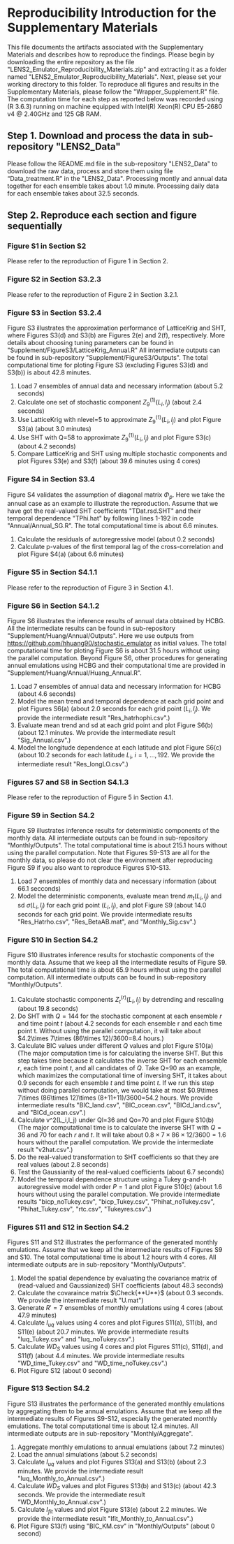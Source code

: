 # Reproducibility Introduction for the Supplementary Materials
This file documents the artifacts associated with the Supplementary Materials and describes how to reproduce the findings. Please begin by downloading the entire repository as the file "LENS2_Emulator_Reproducibility_Materials.zip" and extracting it as a folder named "LENS2_Emulator_Reproducibility_Materials". Next, please set your working directory to this folder. To reproduce all figures and results in the Supplementary Materials, please follow the "Wrapper_Supplement.R" file. The computation time for each step as reported below was recorded using (R 3.6.3) running on machine equipped with Intel(R) Xeon(R) CPU E5-2680 v4 @ 2.40GHz and 125 GB RAM.

## Step 1. Download and process the data in sub-repository "LENS2_Data"
Please follow the README.md file in the sub-repository "LENS2_Data" to download the raw data, process and store them using file “Data_treatment.R” in the "LENS2_Data". Processing montly and annual data together for each ensemble takes about 1.0 minute. Processing daily data for each ensemble takes about 32.5 seconds. 

## Step 2. Reproduce each section and figure sequentially
### Figure S1 in Section S2
Please refer to the reproduction of Figure 1 in Section 2.

### Figure S2 in Section S3.2.3
Please refer to the reproduction of Figure 2 in Section 3.2.1.

### Figure S3 in Section S3.2.4
Figure S3 illustrates the approximation performance of LatticeKrig and SHT, where Figures S3(d) and S3(b) are Figures 2(e) and 2(f), respectively. More details about choosing tuning parameters can be found in "Supplement/FigureS3/LatticeKrig_Annual.R" All intermediate outputs can be found in sub-repository "Supplement/FigureS3/Outputs". The total computational time for ploting Figure S3 (excluding Figures S3(d) and S3(b)) is about 42.8 minutes.

1. Load 7 ensembles of annual data and necessary information (about 5.2 seconds)
2. Calculate one set of stochastic component $Z_9^{(1)}(L_i,l_j)$ (about 2.4 seconds)
3. Use LatticeKrig with nlevel=5 to approximate $Z_9^{(1)}(L_i,l_j)$ and plot Figure S3(a) (about 3.0 minutes)
4. Use SHT with Q=58 to approximate $Z_9^{(1)}(L_i,l_j)$ and plot Figure S3(c) (about 4.2 seconds)
5. Compare LatticeKrig and SHT using multiple stochastic components and plot Figures S3(e) and S3(f) (about 39.6 minutes using 4 cores)

### Figure S4 in Section S3.4
Figure S4 validates the assumption of diagonal matrix $\Phi_p$. Here we take the annual case as an example to illustrate the reproduction. Assume that we have got the real-valued SHT coefficients "TDat.rsd.SHT" and their temporal dependence "TPhi.hat" by following lines 1-192 in code "Annual/Annual_SG.R". The total computational time is about 6.6 minutes.

1. Calculate the residuals of autoregressive model (about 0.2 seconds)
2. Calculate p-values of the first temporal lag of the cross-correlation and plot Figure S4(a) (about 6.6 minutes)

### Figure S5 in Section S4.1.1
Please refer to the reproduction of Figure 3 in Section 4.1.

### Figure S6 in Section S4.1.2
Figure S6 illustrates the inference results of annual data obtained by HCBG. All the intermediate results can be found in sub-repository "Supplement/Huang/Annual/Outputs". Here we use outputs from https://github.com/hhuang90/stochastic_emulator 
as initial values. The total computational time for ploting Figure S6 is about 31.5 hours without using the parallel computation. Beyond Figure S6, other procedures for generating annual emulations using HCBG and their computational time are provided in "Supplement/Huang/Annual/Huang_Annual.R".

1. Load 7 ensembles of annual data and necessary information for HCBG (about 4.6 seconds)
2. Model the mean trend and temporal dependence at each grid point and plot Figures S6(a) (about 2.0 seconds for each grid point $(L_i,l_j)$. We provide the intermediate result "Res_hatrhophi.csv".)
3. Evaluate mean trend and sd at each grid point and plot Figure S6(b) (about 12.1 minutes. We provide the intermediate result "Sig_Annual.csv".)
4. Model the longitude dependence at each latitude and plot Figure S6(c) (about 10.2 seconds for each latitude $L_i$, $i=1,\ldots,192$. We provide the intermediate result "Res_longLO.csv".)

### Figures S7 and S8 in Section S4.1.3
Please refer to the reproduction of Figure 5 in Section 4.1.

### Figure S9 in Section S4.2
Figure S9 illustrates inference results for deterministic components of the monthly data. All intermediate outputs can be found in sub-repository "Monthly/Outputs". The total computational time is about 215.1 hours without using the parallel computation. Note that Figures S9-S13 are all for the monthly data, so please do not clear the environment after reproducing Figure S9 if you also want to reproduce Figures S10-S13.           

1. Load 7 ensembles of monthly data and necessary information (about 66.1 secconds)
2. Model the deterministic components, evaluate mean trend $m_t(L_i,l_j)$ and sd $\sigma(L_i,l_j)$ for each grid point $(L_i,l_j)$, and plot Figure S9 (about 14.0 seconds for each grid point. We provide intermediate results "Res_Hatrho.csv", "Res_BetaAB.mat", and "Monthly_Sig.csv".)

### Figure S10 in Section S4.2
Figure S10 illustrates inference results for stochastic components of the monthly data. Assume that we keep all the intermediate results of Figure S9. The total computational time is about 65.9 hours without using the parallel computation. All intermediate outputs can be found in sub-repository "Monthly/Outputs".

1. Calculate stochastic components $Z_t^{(r)}(L_i,l_j)$  by detrending and rescaling (about 19.8 seconds)
2. Do SHT with $Q=144$ for the stochastic component at each ensemble $r$ and time point $t$ (about 4.2 seconds for each ensemble r and each time point t. Without using the parallel computation, it will take about $4.2\times 7\times (86\times 12)/3600=8.4 hours.)
3. Calculate BIC values under different $Q$ values and plot Figure S10(a) (The major computation time is for calculating the inverse SHT. But this step takes time because it calculates the inverse SHT for each ensemble $r$, each time point $t$, and all candidates of $Q$. Take Q=90 as an example, which maximizes the computational time of inversing SHT, it takes about 0.9 seconds for each ensemble $t$ and time point $t$. If we run this step without doing parallel computation, we would take at most $0.9\times 7\times (86\times 12)\times (8+11+11)/3600=54.2 hours. We provide intermediate results "BIC_land.csv", "BIC_ocean.csv", "BICd_land.csv", and "BICd_ocean.csv".)
4. Calculate v^2(L_i,l_j) under Ql=36 and Qo=70 and plot Figure S10(b) (The major computational time is to calculate the inverse SHT with $Q=36$ and $70$ for each $r$ and $t$. It will take about $0.8\times 7\times 86\times 12/3600=1.6$ hours without the parallel computation. We provide the intermediate result "v2hat.csv".)
5. Do the real-valued transformation to SHT coefficients so that they are real values (about 2.8 seconds)
6. Test the Gaussianity of the real-valued coefficients (about 6.7 seconds)
7. Model the temporal dependence structure using a Tukey g-and-h autoregressive model with order $P=1$ and plot Figure S10(c) (about 1.6 hours without using the parallel computation. We provide intermediate results "bicp_noTukey.csv", "bicp_Tukey.csv", "Phihat_noTukey.csv", "Phihat_Tukey.csv", "rtc.csv", "Tukeyres.csv".)

### Figures S11 and S12 in Section S4.2
Figures S11 and S12 illustrates the performance of the generated monthly emulations. Assume that we keep all the intermediate results of Figures S9 and S10. The total computational time is about 1.2 hours with 4 cores. All intermediate outputs are in sub-repository "Monthly/Outputs".

1. Model the spatial dependence by evaluating the covariance matrix of (read-valued and Gaussianized) SHT coefficients (about 48.3 seconds)
2. Calculate the covaraince matrix $\Check{**U**}$ (about 0.3 seconds. We provide the intermediate result "U.mat")
3. Generate $R'=7$ ensembles of monthly emulations using 4 cores (about 47.9 minutes)
4. Calculate $I_{uq}$ values using 4 cores and plot Figures S11(a), S11(b), and S11(e) (about 20.7 minutes. We provide intermediate results "Iuq_Tukey.csv" and "Iuq_noTukey.csv".)
5. Calculate $WD_{S}$ values using 4 cores and plot Figures S11(c), S11(d), and S11(f) (about 4.4 minutes. We provide intermediate results "WD_time_Tukey.csv" and "WD_time_noTukey.csv".)
6. Plot Figure S12 (about 0 second)

### Figure S13 Section S4.2
Figure S13 illustrates the performance of the generated monthly emulations by aggregating them to be annual emulations. Assume that we keep all the intermediate results of Figures S9-S12, especially the generated monthly emulations. The total computational time is about 12.4 minutes. All intermediate outputs are in sub-repository "Monthly/Aggregate".

1. Aggregate monthly emulations to annual emulations (about 7.2 minutes)
2. Load the annual simulations (about 5.2 seconds)
3. Calculate $I_{uq}$ values and plot Figures S13(a) and S13(b) (about 2.3 minutes. We provide the intermediate result "Iuq_Monthly_to_Annual.csv".)
4. Calculate $WD_S$ values and plot Figures S13(b) and S13(c) (about 42.3 seconds. We provide the intermediate result "WD_Monthly_to_Annual.csv".)
5. Calculate $I_{fit}$ values and plot Figure S13(e) (about 2.2 minutes. We provide the intermediate result "Ifit_Monthly_to_Annual.csv".)
6. Plot Figure S13(f) using "BIC_KM.csv" in "Monthly/Outputs" (about 0 second)




